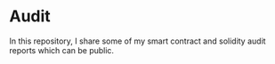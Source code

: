 # Audit
In this repository, I share some of my smart contract and solidity audit reports which can be public.
